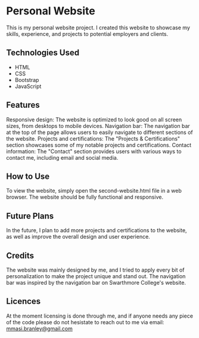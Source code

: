 # Personal Website
This is my personal website project. I created this website to showcase my skills, experience, and projects to potential employers and clients.

## Technologies Used
- HTML
- CSS
- Bootstrap
- JavaScript

## Features
Responsive design: The website is optimized to look good on all screen sizes, from desktops to mobile devices.
Navigation bar: The navigation bar at the top of the page allows users to easily navigate to different sections of the website.
Projects and certifications: The "Projects & Certifications" section showcases some of my notable projects and certifications.
Contact information: The "Contact" section provides users with various ways to contact me, including email and social media.

## How to Use
To view the website, simply open the second-website.html file in a web browser. The website should be fully functional and responsive.

## Future Plans
In the future, I plan to add more projects and certifications to the website, as well as improve the overall design and user experience.

## Credits
The website was mainly designed by me, and I tried to apply every bit of personalization to make the project unique and stand out.
The navigation bar was inspired by the navigation bar on Swarthmore College's website.

## Licences
At the moment licensing is done through me, and if anyone needs any piece of the code please do not hesistate to reach out to me via email: mmasi.branley@gmail.com

